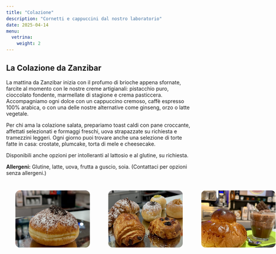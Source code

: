 ```yaml
---
title: "Colazione"
description: "Cornetti e cappuccini dal nostro laboratorio"
date: 2025-04-14
menu:
  vetrina:
    weight: 2
---
```


<style>
.img {
  display: flex;
  flex-direction: row;
}
</style>

<section>
  <h2>La Colazione da Zanzibar</h2>
  <p>
    La mattina da Zanzibar inizia con il profumo di brioche appena sfornate, farcite al momento con le nostre creme artigianali: pistacchio puro, cioccolato fondente, marmellate di stagione e crema pasticcera. 
    Accompagniamo ogni dolce con un cappuccino cremoso, caffè espresso 100% arabica, o con una delle nostre alternative come ginseng, orzo o latte vegetale.
  </p>
  <p>
    Per chi ama la colazione salata, prepariamo toast caldi con pane croccante, affettati selezionati e formaggi freschi, uova strapazzate su richiesta e tramezzini leggeri. 
    Ogni giorno puoi trovare anche una selezione di torte fatte in casa: crostate, plumcake, torta di mele e cheesecake.
  </p>
  <p>
    Disponibili anche opzioni per intolleranti al lattosio e al glutine, su richiesta.
  </p>
  <p><strong>Allergeni:</strong> Glutine, latte, uova, frutta a guscio, soia. (Contattaci per opzioni senza allergeni.)</p>
</section>

<div class="img">
<img src="bombolone.png" alt="Uova di Pasqua artigianali ZanziBar" style="width: 40%; max-width: 500px; display: block; border-radius: 12px; margin: 5%;">

<img src="colazione1.png" alt="Uova di Pasqua artigianali ZanziBar" style="width: 40%; max-width: 500px; display: block; border-radius: 12px; margin: 5%;">

<img src="granita.png" alt="Uova di Pasqua artigianali ZanziBar" style="width: 40%; max-width: 500px; display: block; border-radius: 12px; margin: 5%;">

<img src="cornetti.png" alt="Uova di Pasqua artigianali ZanziBar" style="width: 40%; max-width: 500px; display: block; border-radius: 12px; margin: 5%;">
</div>